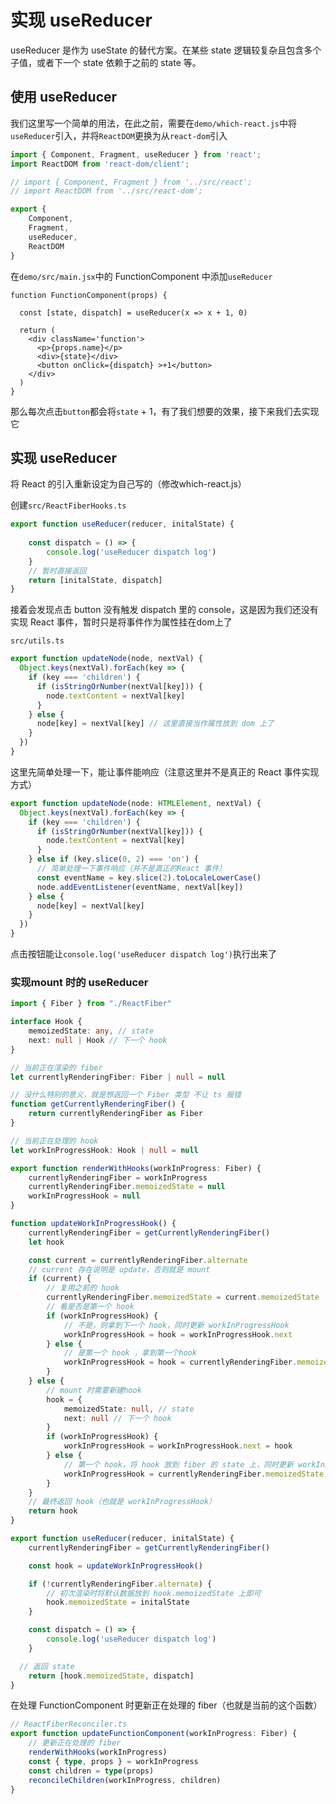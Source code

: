 # 实现 useReducer

useReducer 是作为 useState 的替代方案。在某些 state 逻辑较复杂且包含多个子值，或者下一个 state 依赖于之前的 state 等。

## 使用 useReducer
我们这里写一个简单的用法，在此之前，需要在`demo/which-react.js`中将`useReducer`引入，并将`ReactDOM`更换为从`react-dom`引入

```js
import { Component, Fragment, useReducer } from 'react';
import ReactDOM from 'react-dom/client';

// import { Component, Fragment } from '../src/react';
// import ReactDOM from '../src/react-dom';

export {
	Component,
	Fragment,
	useReducer,
	ReactDOM
}
```

在`demo/src/main.jsx`中的 FunctionComponent 中添加`useReducer`
```tsx
function FunctionComponent(props) {

  const [state, dispatch] = useReducer(x => x + 1, 0)

  return (
    <div className='function'>
      <p>{props.name}</p>
      <div>{state}</div>
      <button onClick={dispatch} >+1</button>
    </div>
  )
}
```
那么每次点击`button`都会将`state` + 1，有了我们想要的效果，接下来我们去实现它

## 实现 useReducer
将 React 的引入重新设定为自己写的（修改which-react.js）

创建`src/ReactFiberHooks.ts`
```ts
export function useReducer(reducer, initalState) {
	
	const dispatch = () => {
		console.log('useReducer dispatch log')
	}
	// 暂时直接返回
	return [initalState, dispatch]
}

```
接着会发现点击 button 没有触发 dispatch 里的 console，这是因为我们还没有实现 React 事件，暂时只是将事件作为属性挂在dom上了

`src/utils.ts`
```ts
export function updateNode(node, nextVal) {
  Object.keys(nextVal).forEach(key => {
    if (key === 'children') {
      if (isStringOrNumber(nextVal[key])) {
        node.textContent = nextVal[key]
      }
    } else {
      node[key] = nextVal[key] // 这里直接当作属性放到 dom 上了
    }
  })
}
```

这里先简单处理一下，能让事件能响应（注意这里并不是真正的 React 事件实现方式）

```ts
export function updateNode(node: HTMLElement, nextVal) {
  Object.keys(nextVal).forEach(key => {
    if (key === 'children') {
      if (isStringOrNumber(nextVal[key])) {
        node.textContent = nextVal[key]
      }
    } else if (key.slice(0, 2) === 'on') {
      // 简单处理一下事件响应（并不是真正的React 事件）
      const eventName = key.slice(2).toLocaleLowerCase()
      node.addEventListener(eventName, nextVal[key])
    } else {
      node[key] = nextVal[key]
    }
  })
}
```

点击按钮能让`console.log('useReducer dispatch log')`执行出来了

### 实现mount 时的 useReducer
```ts
import { Fiber } from "./ReactFiber"

interface Hook {
	memoizedState: any, // state
	next: null | Hook // 下一个 hook
}

// 当前正在渲染的 fiber
let currentlyRenderingFiber: Fiber | null = null

// 没什么特别的意义，就是想返回一个 Fiber 类型 不让 ts 报错
function getCurrentlyRenderingFiber() {
	return currentlyRenderingFiber as Fiber
}

// 当前正在处理的 hook
let workInProgressHook: Hook | null = null

export function renderWithHooks(workInProgress: Fiber) {
	currentlyRenderingFiber = workInProgress
	currentlyRenderingFiber.memoizedState = null
	workInProgressHook = null
}

function updateWorkInProgressHook() {
	currentlyRenderingFiber = getCurrentlyRenderingFiber()
	let hook

	const current = currentlyRenderingFiber.alternate
	// current 存在说明是 update，否则就是 mount
	if (current) {
		// 复用之前的 hook
		currentlyRenderingFiber.memoizedState = current.memoizedState
		// 看是否是第一个 hook
		if (workInProgressHook) {
			// 不是，则拿到下一个 hook，同时更新 workInProgressHook
			workInProgressHook = hook = workInProgressHook.next
		} else {
			// 是第一个 hook ，拿到第一个hook
			workInProgressHook = hook = currentlyRenderingFiber.memoizedState
		}
	} else {
		// mount 时需要新建hook
		hook = {
			memoizedState: null, // state
			next: null // 下一个 hook
		}
		if (workInProgressHook) {
			workInProgressHook = workInProgressHook.next = hook
		} else {
			// 第一个 hook，将 hook 放到 fiber 的 state 上，同时更新 workInProgressHook
			workInProgressHook = currentlyRenderingFiber.memoizedState = hook
		}
	}
	// 最终返回 hook（也就是 workInProgressHook）
	return hook
}

export function useReducer(reducer, initalState) {
	currentlyRenderingFiber = getCurrentlyRenderingFiber()

	const hook = updateWorkInProgressHook()

	if (!currentlyRenderingFiber.alternate) {
		// 初次渲染时将默认数据放到 hook.memoizedState 上即可
		hook.memoizedState = initalState
	}

	const dispatch = () => {
		console.log('useReducer dispatch log')
	}

  // 返回 state
	return [hook.memoizedState, dispatch]
}
```

在处理 FunctionComponent 时更新正在处理的 fiber（也就是当前的这个函数）
```ts
// ReactFiberReconciler.ts
export function updateFunctionComponent(workInProgress: Fiber) {
	// 更新正在处理的 fiber
	renderWithHooks(workInProgress)
	const { type, props } = workInProgress
	const children = type(props)
	reconcileChildren(workInProgress, children)
}

```